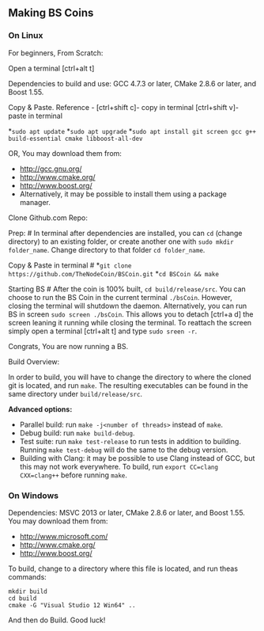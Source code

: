 ## Making BS Coins #

### On Linux

For beginners, From Scratch:

Open a terminal [ctrl+alt t]

Dependencies to build and use: GCC 4.7.3 or later, CMake 2.8.6 or later, and Boost 1.55.

Copy & Paste.  Reference -   [ctrl+shift c]- copy in terminal    [ctrl+shift v]- paste in terminal

*`sudo apt update`
*`sudo apt upgrade`
*`sudo apt install git screen gcc g++ build-essential cmake libboost-all-dev`

OR, You may download them from:

* http://gcc.gnu.org/
* http://www.cmake.org/
* http://www.boost.org/
* Alternatively, it may be possible to install them using a package manager.

Clone Github.com Repo:

Prep: #
In terminal after dependencies are installed, you can `cd` (change directory) to an existing folder, or create another one with `sudo mkdir folder_name`. Change directory to that folder `cd folder_name`.

Copy & Paste in terminal #
*`git clone https://github.com/TheNodeCoin/BSCoin.git`
*`cd BSCoin && make`

Starting BS #
After the coin is 100% built, `cd build/release/src`.
You can choose to run the BS Coin in the current terminal `./bsCoin`.  However, closing the terminal will shutdown the daemon.  Alternatively, you can run BS in screen `sudo screen ./bsCoin`.  This allows you to detach [ctrl+a d] the screen leaning it running while closing the terminal.  To reattach the screen simply open a terminal [ctrl+alt t] and type `sudo sreen -r`.

Congrats, You are now running a BS.

Build Overview:

In order to build, you will have to change the directory to where the cloned git is located, and run `make`. The resulting executables can be found in the same directory under `build/release/src`.

**Advanced options:**

* Parallel build: run `make -j<number of threads>` instead of `make`.
* Debug build: run `make build-debug`.
* Test suite: run `make test-release` to run tests in addition to building. Running `make test-debug` will do the same to the debug version.
* Building with Clang: it may be possible to use Clang instead of GCC, but this may not work everywhere. To build, run `export CC=clang CXX=clang++` before running `make`.

### On Windows
Dependencies: MSVC 2013 or later, CMake 2.8.6 or later, and Boost 1.55. You may download them from:

* http://www.microsoft.com/
* http://www.cmake.org/
* http://www.boost.org/

To build, change to a directory where this file is located, and run theas commands: 
```
mkdir build
cd build
cmake -G "Visual Studio 12 Win64" ..
```

And then do Build.
Good luck!
